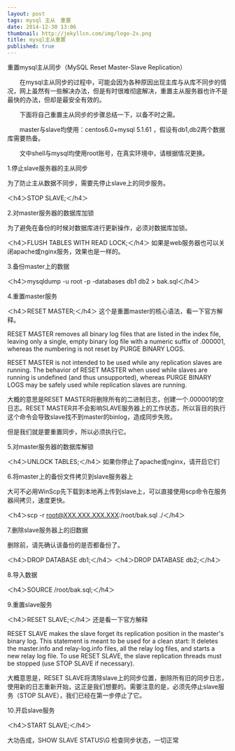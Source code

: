 ```yaml
---
layout: post
tags: mysql 主从　重置
date: 2014-12-30 13:06
thumbnail: http://jekyllcn.com/img/logo-2x.png
title: mysql主从重置
published: true
---
```


重置mysql主从同步（MySQL Reset Master-Slave Replication）

　　在mysql主从同步的过程中，可能会因为各种原因出现主库与从库不同步的情况，网上虽然有一些解决办法，但是有时很难彻底解决，重置主从服务器也许不是最快的办法，但却是最安全有效的。

　　下面将自己重置主从同步的步骤总结一下，以备不时之需。

　　master与slave均使用：centos6.0+mysql 5.1.61 ，假设有db1,db2两个数据库需要热备。

　　文中shell与mysql均使用root账号，在真实环境中，请根据情况更换。 

 

1.停止slave服务器的主从同步

为了防止主从数据不同步，需要先停止slave上的同步服务。

＜h4＞STOP SLAVE;＜/h4＞
 

2.对master服务器的数据库加锁

为了避免在备份的时候对数据库进行更新操作，必须对数据库加锁。

＜h4＞FLUSH TABLES WITH READ LOCK;＜/h4＞
如果是web服务器也可以关闭apache或nginx服务，效果也是一样的。

 

3.备份master上的数据

＜h4＞mysqldump -u root -p -databases db1 db2 > bak.sql＜/h4＞
 

4.重置master服务

＜h4＞RESET MASTER;＜/h4＞
这个是重置master的核心语法，看一下官方解释。

RESET MASTER removes all binary log files that are listed in the index file, leaving only a single, empty binary log file with a numeric suffix of .000001, whereas the numbering is not reset by PURGE BINARY LOGS.

RESET MASTER is not intended to be used while any replication slaves are running. The behavior of RESET MASTER when used while slaves are running is undefined (and thus unsupported), whereas PURGE BINARY LOGS may be safely used while replication slaves are running.

大概的意思是RESET MASTER将删除所有的二进制日志，创建一个.000001的空日志。RESET MASTER并不会影响SLAVE服务器上的工作状态，所以盲目的执行这个命令会导致slave找不到master的binlog，造成同步失败。

但是我们就是要重置同步，所以必须执行它。

 

5.对master服务器的数据库解锁

＜h4＞UNLOCK TABLES;＜/h4＞
如果你停止了apache或nginx，请开启它们

 

6.将master上的备份文件拷贝到slave服务器上

大可不必用WinScp先下载到本地再上传到slave上，可以直接使用scp命令在服务器间拷贝，速度更快。

＜h4＞scp -r root@XXX.XXX.XXX.XXX:/root/bak.sql ./＜/h4＞
 

7.删除slave服务器上的旧数据

删除前，请先确认该备份的是否都备份了。

＜h4＞DROP DATABASE db1;＜/h4＞
＜h4＞DROP DATABASE db2;＜/h4＞
 

8.导入数据

＜h4＞SOURCE /root/bak.sql;＜/h4＞
 

9.重置slave服务

＜h4＞RESET SLAVE;＜/h4＞
还是看一下官方解释

RESET SLAVE makes the slave forget its replication position in the master's binary log. This statement is meant to be used for a clean start: It deletes the master.info and relay-log.info files, all the relay log files, and starts a new relay log file. To use RESET SLAVE, the slave replication threads must be stopped (use STOP SLAVE if necessary).

大概意思是，RESET SLAVE将清除slave上的同步位置，删除所有旧的同步日志，使用新的日志重新开始，这正是我们想要的。需要注意的是，必须先停止slave服务（STOP SLAVE），我们已经在第一步停止了它。

 

10.开启slave服务

＜h4＞START SLAVE;＜/h4＞
 

大功告成，SHOW SLAVE STATUS\G 检查同步状态，一切正常
